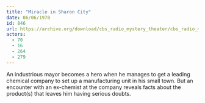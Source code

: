 ```yaml
---
title: "Miracle in Sharon City"
date: 06/06/1978
id: 846
url: https://archive.org/download/cbs_radio_mystery_theater/cbs_radio_mystery_theater-0801-0850.zip/cbs_radio_mystery_theater-0801-0850%2Fcbsrmt_0846_miracle_in_sharon_city.mp3
actors:
  - 70
  - 16
  - 264
  - 279
---
```

An industrious mayor becomes a hero when he manages to get a leading chemical company to set up a manufacturing unit in his small town. But an encounter with an ex-chemist at the company reveals facts about the product(s) that leaves him having serious doubts.